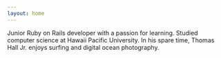 ```yaml
---
layout: home
---
```

Junior Ruby on Rails developer with a passion for learning. Studied computer science at Hawaii Pacific University. In his spare time, Thomas Hall Jr. enjoys surfing and digital ocean photography.